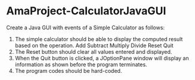 # AmaProject-CalculatorJavaGUI

Create a Java GUI with events of a Simple Calculator as follows:

1. The simple calculator should be able to display the computed result based on the operation.
      Add
      Subtract
      Multiply
      Divide
      Reset
      Quit
3. The Reset button should clear all values entered and displayed.
4. When the Quit button is clicked, a JOptionPane window will display an information as shown before the program terminates.
5. The program codes should be hard-coded.
